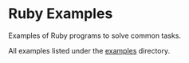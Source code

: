 # Ruby Examples

Examples of Ruby programs to solve common tasks.

All examples listed under the [examples](examples) directory.
